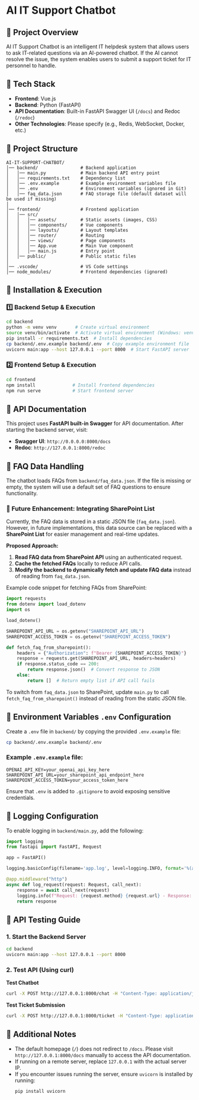 # AI IT Support Chatbot

## 📌 Project Overview

AI IT Support Chatbot is an intelligent IT helpdesk system that allows users to ask IT-related questions via an AI-powered chatbot. If the AI cannot resolve the issue, the system enables users to submit a support ticket for IT personnel to handle.

## 🚀 Tech Stack

- **Frontend**: Vue.js
- **Backend**: Python (FastAPI)
- **API Documentation**: Built-in FastAPI Swagger UI (`/docs`) and Redoc (`/redoc`)
- **Other Technologies**: Please specify (e.g., Redis, WebSocket, Docker, etc.)

## 📂 Project Structure

```
AI-IT-SUPPORT-CHATBOT/
│── backend/                # Backend application
│   │── main.py             # Main backend API entry point
│   │── requirements.txt    # Dependency list
│   │── .env.example        # Example environment variables file
│   │── .env                # Environment variables (ignored in Git)
│   │── faq_data.json       # FAQ storage file (default dataset will be used if missing)
│
│── frontend/               # Frontend application
│   │── src/
│   │   │── assets/         # Static assets (images, CSS)
│   │   │── components/     # Vue components
│   │   │── layouts/        # Layout templates
│   │   │── router/         # Routing
│   │   │── views/          # Page components
│   │   │── App.vue         # Main Vue component
│   │   │── main.js         # Entry point
│   │── public/             # Public static files
│
│── .vscode/                # VS Code settings
│── node_modules/           # Frontend dependencies (ignored)
```

## 🔧 Installation & Execution

### 1️⃣ Backend Setup & Execution

```bash
cd backend
python -m venv venv       # Create virtual environment
source venv/bin/activate  # Activate virtual environment (Windows: venv\Scripts\activate)
pip install -r requirements.txt  # Install dependencies
cp backend/.env.example backend/.env  # Copy example environment file      # Copy example environment file
uvicorn main:app --host 127.0.0.1 --port 8000  # Start FastAPI server
```

### 2️⃣ Frontend Setup & Execution

```bash
cd frontend
npm install              # Install frontend dependencies
npm run serve            # Start frontend server
```

## 📡 API Documentation

This project uses **FastAPI built-in Swagger** for API documentation. After starting the backend server, visit:

- **Swagger UI**: `http://0.0.0.0:8000/docs`
- **Redoc**: `http://127.0.0.1:8000/redoc`

## 📂 FAQ Data Handling

The chatbot loads FAQs from `backend/faq_data.json`. If the file is missing or empty, the system will use a default set of FAQ questions to ensure functionality.

### 🔄 Future Enhancement: Integrating SharePoint List

Currently, the FAQ data is stored in a static JSON file (`faq_data.json`). However, in future implementations, this data source can be replaced with a **SharePoint List** for easier management and real-time updates.

**Proposed Approach:**
1. **Read FAQ data from SharePoint API** using an authenticated request.
2. **Cache the fetched FAQs** locally to reduce API calls.
3. **Modify the backend to dynamically fetch and update FAQ data** instead of reading from `faq_data.json`.

Example code snippet for fetching FAQs from SharePoint:
```python
import requests
from dotenv import load_dotenv
import os

load_dotenv()

SHAREPOINT_API_URL = os.getenv("SHAREPOINT_API_URL")
SHAREPOINT_ACCESS_TOKEN = os.getenv("SHAREPOINT_ACCESS_TOKEN")

def fetch_faq_from_sharepoint():
    headers = {"Authorization": f"Bearer {SHAREPOINT_ACCESS_TOKEN}"}
    response = requests.get(SHAREPOINT_API_URL, headers=headers)
    if response.status_code == 200:
        return response.json()  # Convert response to JSON
    else:
        return []  # Return empty list if API call fails
```

To switch from `faq_data.json` to SharePoint, update `main.py` to call `fetch_faq_from_sharepoint()` instead of reading from the static JSON file.

## 🔑 Environment Variables `.env` Configuration

Create a `.env` file in `backend/` by copying the provided `.env.example` file:

```bash
cp backend/.env.example backend/.env
```

### Example `.env.example` file:

```
OPENAI_API_KEY=your_openai_api_key_here
SHAREPOINT_API_URL=your_sharepoint_api_endpoint_here
SHAREPOINT_ACCESS_TOKEN=your_access_token_here
```

Ensure that `.env` is added to `.gitignore` to avoid exposing sensitive credentials.

## 📜 Logging Configuration

To enable logging in `backend/main.py`, add the following:

```python
import logging
from fastapi import FastAPI, Request

app = FastAPI()

logging.basicConfig(filename='app.log', level=logging.INFO, format='%(asctime)s - %(message)s')

@app.middleware("http")
async def log_request(request: Request, call_next):
    response = await call_next(request)
    logging.info(f"Request: {request.method} {request.url} - Response: {response.status_code}")
    return response
```

## 🚀 API Testing Guide

### 1. Start the Backend Server

```bash
cd backend
uvicorn main:app --host 127.0.0.1 --port 8000
```

### 2. Test API (Using curl)

**Test Chatbot**

```bash
curl -X POST http://127.0.0.1:8000/chat -H "Content-Type: application/json" -d '{"user_id": "12345", "message": "My computer won't start."}'
```

**Test Ticket Submission**

```bash
curl -X POST http://127.0.0.1:8000/ticket -H "Content-Type: application/json" -d '{"user_id": "12345", "issue": "Cannot connect to VPN."}'
```

## 🔗 Additional Notes

- The default homepage (`/`) does not redirect to `/docs`. Please visit `http://127.0.0.1:8000/docs` manually to access the API documentation.
- If running on a remote server, replace `127.0.0.1` with the actual server IP.
- If you encounter issues running the server, ensure `uvicorn` is installed by running:
  ```bash
  pip install uvicorn
  ```

